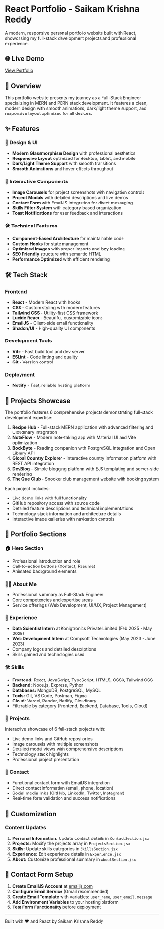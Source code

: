 # React Portfolio - Saikam Krishna Reddy

A modern, responsive personal portfolio website built with React, showcasing my full-stack development projects and professional experience.

## 🌐 Live Demo
[View Portfolio](https://krishnareddy-portfolio.netlify.app)

## 🚀 Overview

This portfolio website presents my journey as a Full-Stack Engineer specializing in MERN and PERN stack development. It features a clean, modern design with smooth animations, dark/light theme support, and responsive layout optimized for all devices.

## ✨ Features

### 🎨 Design & UI
- **Modern Glassmorphism Design** with professional aesthetics
- **Responsive Layout** optimized for desktop, tablet, and mobile
- **Dark/Light Theme Support** with smooth transitions
- **Smooth Animations** and hover effects throughout

### 📱 Interactive Components
- **Image Carousels** for project screenshots with navigation controls
- **Project Modals** with detailed descriptions and live demos
- **Contact Form** with EmailJS integration for direct messaging
- **Skills Filter System** with category-based organization
- **Toast Notifications** for user feedback and interactions

### 🛠️ Technical Features
- **Component-Based Architecture** for maintainable code
- **Custom Hooks** for state management
- **Optimized Images** with proper imports and lazy loading
- **SEO Friendly** structure with semantic HTML
- **Performance Optimized** with efficient rendering

## 🛠️ Tech Stack

### Frontend
- **React** - Modern React with hooks
- **CSS** - Custom styling with modern features
- **Tailwind CSS** - Utility-first CSS framework
- **Lucide React** - Beautiful, customizable icons
- **EmailJS** - Client-side email functionality
- **Shadcn/UI** - High-quality UI components

### Development Tools
- **Vite** - Fast build tool and dev server
- **ESLint** - Code linting and quality
- **Git** - Version control

### Deployment
- **Netlify** - Fast, reliable hosting platform

## 🎯 Projects Showcase

The portfolio features 6 comprehensive projects demonstrating full-stack development expertise:

1. **Recipe Hub** - Full-stack MERN application with advanced filtering and Cloudinary integration
2. **NoteFlow** - Modern note-taking app with Material UI and Vite optimization
3. **BookByte** - Reading companion with PostgreSQL integration and Open Library API
4. **Global Country Explorer** - Interactive country information platform with REST API integration
5. **DevBlog** - Simple blogging platform with EJS templating and server-side rendering
6. **The Que Club** - Snooker club management website with booking system

Each project includes:
- Live demo links with full functionality
- GitHub repository access with source code
- Detailed feature descriptions and technical implementations
- Technology stack information and architecture details
- Interactive image galleries with navigation controls

## 🎨 Portfolio Sections

### 🏠 Hero Section
- Professional introduction and role
- Call-to-action buttons (Contact, Resume)
- Animated background elements

### 👨‍💻 About Me
- Professional summary as Full-Stack Engineer
- Core competencies and expertise areas
- Service offerings (Web Development, UI/UX, Project Management)

### 💼 Experience
- **Data Scientist Intern** at Konigtronics Private Limited (Feb 2025 - May 2025)
- **Web Development Intern** at Compsoft Technologies (May 2023 - June 2023)
- Company logos and detailed descriptions
- Skills gained and technologies used

### 🛠️ Skills
- **Frontend:** React, JavaScript, TypeScript, HTML5, CSS3, Tailwind CSS
- **Backend:** Node.js, Express, Python
- **Databases:** MongoDB, PostgreSQL, MySQL  
- **Tools:** Git, VS Code, Postman, Figma
- **Cloud:** Vercel, Render, Netlify, Cloudinary
- Filterable by category (Frontend, Backend, Database, Tools, Cloud)

### 🎯 Projects
Interactive showcase of 6 full-stack projects with:
- Live demo links and GitHub repositories
- Image carousels with multiple screenshots
- Detailed modal views with comprehensive descriptions
- Technology stack highlights
- Professional project presentation

### 📧 Contact
- Functional contact form with EmailJS integration
- Direct contact information (email, phone, location)
- Social media links (GitHub, LinkedIn, Twitter, Instagram)
- Real-time form validation and success notifications

## 🎨 Customization

### Content Updates
1. **Personal Information:** Update contact details in `ContactSection.jsx`
2. **Projects:** Modify the projects array in `ProjectsSection.jsx`
3. **Skills:** Update skills categories in `SkillsSection.jsx`
4. **Experience:** Edit experience details in `Experience.jsx`
5. **About:** Customize professional summary in `AboutSection.jsx`

## 📧 Contact Form Setup

1. **Create EmailJS Account** at [emailjs.com](https://www.emailjs.com/)
2. **Configure Email Service** (Gmail recommended)
3. **Create Email Template** with variables: `user_name`, `user_email`, `message`
4. **Add Environment Variables** to your hosting platform
5. **Test Form Functionality** before deployment

---

Built with ❤️ and React by Saikam Krishna Reddy
